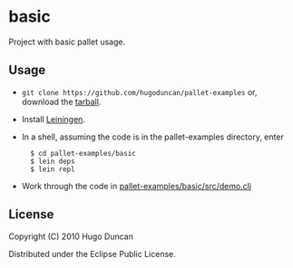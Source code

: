 # basic

Project with basic pallet usage.

## Usage

- `git clone https://github.com/hugoduncan/pallet-examples` or, download
  the [tarball](https://github.com/hugoduncan/pallet-examples/tarball/master).

- Install [Leiningen](http://github.com/technomancy/leiningen).

- In a shell, assuming the code is in the pallet-examples directory, enter

        $ cd pallet-examples/basic
        $ lein deps
        $ lein repl

- Work through the code in [pallet-examples/basic/src/demo.clj](pallet-examples/basic/src/demo.clj)

## License

Copyright (C) 2010 Hugo Duncan

Distributed under the Eclipse Public License.
